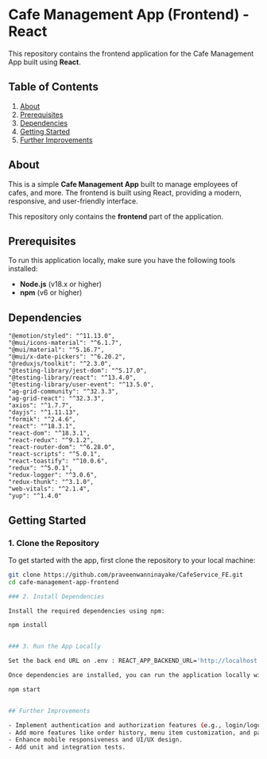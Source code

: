 # Cafe Management App (Frontend) - React

This repository contains the frontend application for the Cafe Management App built using **React**.

## Table of Contents

1. [About](#about)
2. [Prerequisites](#prerequisites)
3. [Dependencies](#getting-started)
4. [Getting Started](#run-the-app-locally)
5. [Further Improvements](#further-improvements)


## About

This is a simple **Cafe Management App** built to manage employees of cafes, and more. The frontend is built using React, providing a modern, responsive, and user-friendly interface. 

This repository only contains the **frontend** part of the application.

## Prerequisites

To run this application locally, make sure you have the following tools installed:

- **Node.js** (v18.x or higher)
- **npm** (v6 or higher)
  
## Dependencies

    "@emotion/styled": "^11.13.0",
    "@mui/icons-material": "^6.1.7",
    "@mui/material": "^5.16.7",
    "@mui/x-date-pickers": "^6.20.2",
    "@reduxjs/toolkit": "^2.3.0",
    "@testing-library/jest-dom": "^5.17.0",
    "@testing-library/react": "^13.4.0",
    "@testing-library/user-event": "^13.5.0",
    "ag-grid-community": "^32.3.3",
    "ag-grid-react": "^32.3.3",
    "axios": "^1.7.7",
    "dayjs": "^1.11.13",
    "formik": "^2.4.6",
    "react": "^18.3.1",
    "react-dom": "^18.3.1",
    "react-redux": "^9.1.2",
    "react-router-dom": "^6.28.0",
    "react-scripts": "^5.0.1",
    "react-toastify": "^10.0.6",
    "redux": "^5.0.1",
    "redux-logger": "^3.0.6",
    "redux-thunk": "^3.1.0",
    "web-vitals": "^2.1.4",
    "yup": "^1.4.0"

## Getting Started

### 1. Clone the Repository

To get started with the app, first clone the repository to your local machine:

```bash
git clone https://github.com/praveenwanninayake/CafeService_FE.git
cd cafe-management-app-frontend

### 2. Install Dependencies

Install the required dependencies using npm:

npm install


### 3. Run the App Locally

Set the back end URL on .env : REACT_APP_BACKEND_URL='http://localhost:5052/api'

Once dependencies are installed, you can run the application locally with the following command:

npm start


## Further Improvements

- Implement authentication and authorization features (e.g., login/logout functionality).
- Add more features like order history, menu item customization, and payments integration.
- Enhance mobile responsiveness and UI/UX design.
- Add unit and integration tests.

